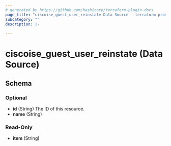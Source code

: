 ```yaml
---
# generated by https://github.com/hashicorp/terraform-plugin-docs
page_title: "ciscoise_guest_user_reinstate Data Source - terraform-provider-ciscoise"
subcategory: ""
description: |-
  
---
```


# ciscoise_guest_user_reinstate (Data Source)





<!-- schema generated by tfplugindocs -->
## Schema

### Optional

- **id** (String) The ID of this resource.
- **name** (String)

### Read-Only

- **item** (String)


